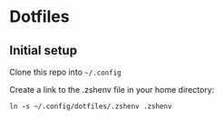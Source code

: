 # Dotfiles

## Initial setup

Clone this repo into `~/.config`

Create a link to the .zshenv file in your home directory:
```
ln -s ~/.config/dotfiles/.zshenv .zshenv
```
